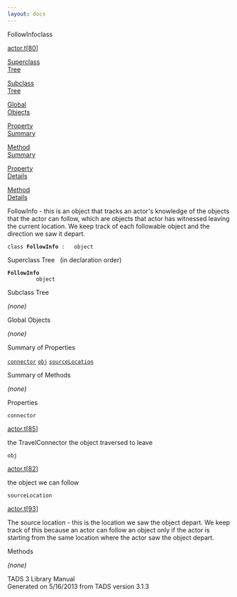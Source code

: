 ```yaml
---
layout: docs
---
```

<span class="title">FollowInfo</span><span class="type">class</span>

[actor.t](../file/actor.t.html)\[[80](../source/actor.t.html#80)\]

[Superclass  
Tree](#_SuperClassTree_)

[Subclass  
Tree](#_SubClassTree_)

[Global  
Objects](#_ObjectSummary_)

[Property  
Summary](#_PropSummary_)

[Method  
Summary](#_MethodSummary_)

[Property  
Details](#_Properties_)

[Method  
Details](#_Methods_)



FollowInfo - this is an object that tracks an actor's knowledge of the
objects that the actor can follow, which are objects that actor has
witnessed leaving the current location. We keep track of each followable
object and the direction we saw it depart.

`class `**`FollowInfo`**` :   object`



<span id="_SuperClassTree_"></span>



<span class="hdln">Superclass Tree</span>   (in declaration order)



**`FollowInfo`**  
`         object`  
<span id="_SubClassTree_"></span>



<span class="hdln">Subclass Tree</span>  



*(none)* <span id="_ObjectSummary_"></span>



<span class="hdln">Global Objects</span>  



*(none)* <span id="_PropSummary_"></span>



<span class="hdln">Summary of Properties</span>  



[`connector`](#connector) [`obj`](#obj) [`sourceLocation`](#sourceLocation)

<span id="_MethodSummary_"></span>



<span class="hdln">Summary of Methods</span>  





*(none)* <span id="_Properties_"></span>



<span class="hdln">Properties</span>  



<span id="connector"></span>

`connector`

[actor.t](../file/actor.t.html)\[[85](../source/actor.t.html#85)\]



the TravelConnector the object traversed to leave



<span id="obj"></span>

`obj`

[actor.t](../file/actor.t.html)\[[82](../source/actor.t.html#82)\]



the object we can follow



<span id="sourceLocation"></span>

`sourceLocation`

[actor.t](../file/actor.t.html)\[[93](../source/actor.t.html#93)\]



The source location - this is the location we saw the object depart. We
keep track of this because an actor can follow an object only if the
actor is starting from the same location where the actor saw the object
depart.



<span id="_Methods_"></span>



<span class="hdln">Methods</span>  



*(none)*



TADS 3 Library Manual  
Generated on 5/16/2013 from TADS version 3.1.3


